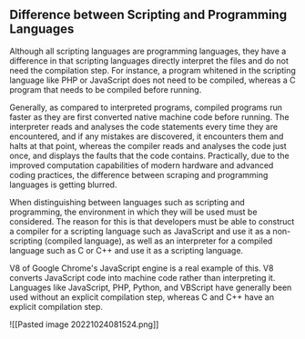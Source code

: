 

## Difference between Scripting and Programming Languages

Although all scripting languages are programming languages, they have a difference in that scripting languages directly interpret the files and do not need the compilation step. For instance, a program whitened in the scripting language like PHP or JavaScript does not need to be compiled, whereas a C program that needs to be compiled before running.

Generally, as compared to interpreted programs, compiled programs run faster as they are first converted native machine code before running. The interpreter reads and analyses the code statements every time they are encountered, and if any mistakes are discovered, it encounters them and halts at that point, whereas the compiler reads and analyses the code just once, and displays the faults that the code contains. Practically, due to the improved computation capabilities of modern hardware and advanced coding practices, the difference between scraping and programming languages is getting blurred.

When distinguishing between languages such as scripting and programming, the environment in which they will be used must be considered. The reason for this is that developers must be able to construct a compiler for a scripting language such as JavaScript and use it as a non-scripting (compiled language), as well as an interpreter for a compiled language such as C or C++ and use it as a scripting language.

V8 of Google Chrome's JavaScript engine is a real example of this. V8 converts JavaScript code into machine code rather than interpreting it. Languages like JavaScript, PHP, Python, and VBScript have generally been used without an explicit compilation step, whereas C and C++ have an explicit compilation step.

![[Pasted image 20221024081524.png]]